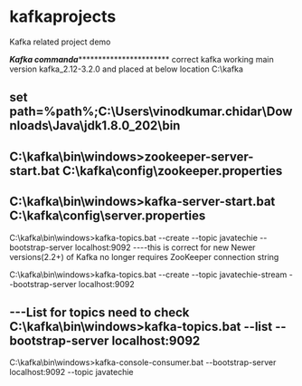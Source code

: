 # kafkaprojects
Kafka related project demo



*****************************Kafka commanda****************************************************
correct kafka working main version  kafka_2.12-3.2.0 and placed at below location
C:\kafka

set path=%path%;C:\Users\vinodkumar.chidar\Downloads\Java\jdk1.8.0_202\bin
--------------------------------------
C:\kafka\bin\windows>zookeeper-server-start.bat C:\kafka\config\zookeeper.properties
---------------------------
C:\kafka\bin\windows>kafka-server-start.bat C:\kafka\config\server.properties
---------------------------------------------
C:\kafka\bin\windows>kafka-topics.bat --create --topic javatechie --bootstrap-server localhost:9092  ----this is correct for new Newer versions(2.2+) of Kafka no longer requires ZooKeeper connection string

C:\kafka\bin\windows>kafka-topics.bat --create --topic javatechie-stream --bootstrap-server localhost:9092

---List for topics need to check
C:\kafka\bin\windows>kafka-topics.bat --list --bootstrap-server localhost:9092
----------------------------------------
C:\kafka\bin\windows>kafka-console-consumer.bat --bootstrap-server localhost:9092 --topic javatechie
